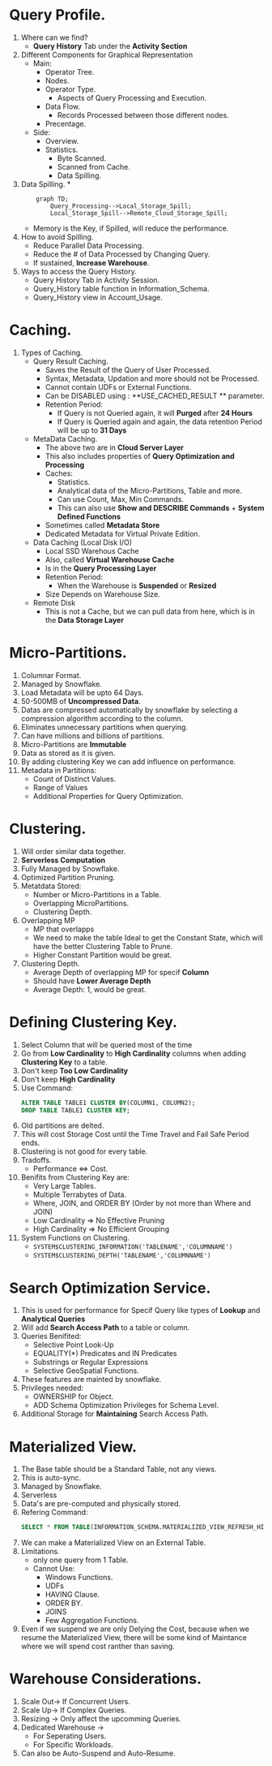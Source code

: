 # Query Profile. 
1. Where can we find? 
    * **Query History** Tab under the **Activity Section**
2. Different Components for Graphical Representation
    * Main: 
        * Operator Tree. 
        * Nodes. 
        * Operator Type. 
            * Aspects of Query Processing and Execution. 
        * Data Flow. 
            * Records Processed between those different nodes. 
        * Precentage. 
    * Side: 
        * Overview. 
        * Statistics. 
            * Byte Scanned.
            * Scanned from Cache. 
            * Data Spilling. 
3. Data Spilling. 
    * 
    ```mermaid
        graph TD;
            Query_Processing-->Local_Storage_Spill; 
            Local_Storage_Spill-->Remote_Cloud_Storage_Spill;
    ```
    * Memory is the Key, if Spilled, will reduce the performance. 
4. How to avoid Spilling. 
    * Reduce Parallel Data Processing. 
    * Reduce the # of Data Processed by Changing Query. 
    * If sustained, **Increase Warehouse**. 
5. Ways to access the Query History. 
    * Query History Tab in Activity Session. 
    * Query_History table function in Information_Schema. 
    * Query_History view in Account_Usage. 

# Caching. 
1. Types of Caching. 
    * Query Result Caching. 
        * Saves the Result of the Query of User Processed. 
        * Syntax, Metadata, Updation and more should not be Processed. 
        * Cannot contain UDFs or External Functions. 
        * Can be DISABLED using : **USE_CACHED_RESULT ** parameter.
        * Retention Period: 
            * If Query is not Queried again, it will **Purged** after **24 Hours**
            * If Query is Queried again and again, the data retention Period will be up to **31 Days**
    * MetaData Caching. 
        * The above two are in **Cloud Server Layer**
        * This also includes properties of **Query Optimization and Processing**
        * Caches: 
            * Statistics. 
            * Analytical data of the Micro-Partitions, Table and more. 
            * Can use Count, Max, Min Commands. 
            * This can also use **Show and DESCRIBE Commands** + **System Defined Functions**
        * Sometimes called **Metadata Store**
        * Dedicated Metadata for Virtual Private Edition.
    * Data Caching (Local Disk I/O)
        * Local SSD Warehous Cache
        * Also, called **Virtual Warehouse Cache**
        * Is in the **Query Processing Layer**
        * Retention Period: 
            * When the Warehouse is **Suspended** or **Resized**
        * Size Depends on Warehouse Size.
    - Remote Disk
        * This is not a Cache, but we can pull data from here, which is in the **Data Storage Layer**

# Micro-Partitions. 
1. Columnar Format. 
2. Managed by Snowflake. 
3. Load Metadata will be upto 64 Days. 
4. 50-500MB of **Uncompressed Data**. 
5. Datas are compressed automatically by snowflake by selecting a compression algorithm according to the column. 
6. Eliminates unnecessary partitions when querying. 
7. Can have millions and billions of partitions. 
8. Micro-Partitions are **Immutable** 
9. Data as stored as it is given. 
10. By adding clustering Key we can add influence on performance. 
11. Metadata in Partitions: 
    * Count of Distinct Values. 
    * Range of Values
    * Additional Properties for Query Optimization. 

# Clustering. 
1. Will order similar data together. 
2. **Serverless Computation** 
3. Fully Managed by Snowflake. 
4. Optimized Partition Pruning. 
5. Metatdata Stored: 
    * Number or Micro-Partitions in a Table. 
    * Overlapping MicroPartitions. 
    * Clustering Depth. 
6. Overlapping MP
    * MP that overlapps 
    * We need to make the table Ideal to get the Constant State, which will have the better Clustering Table to Prune.
    * Higher Constant Partition would be great.
7. Clustering Depth. 
    * Average Depth of overlapping MP for specif **Column**
    * Should have **Lower Average Depth**
    * Average Depth: 1, would be great. 

# Defining Clustering Key. 
1. Select Column that will be queried most of the time
2. Go from **Low Cardinality** to **High Cardinality** columns when adding **Clustering Key** to a table. 
3. Don't keep **Too Low Cardinality** 
4. Don't keep **High Cardinality**
5. Use Command: 
    ```sql
    ALTER TABLE TABLE1 CLUSTER BY(COLUMN1, COLUMN2);
    DROP TABLE TABLE1 CLUSTER KEY; 
    ```
6. Old partitions are delted. 
7. This will cost Storage Cost until the Time Travel and Fail Safe Period ends. 
8. Clustering is not good for every table. 
9. Tradoffs. 
    * Performance <=> Cost. 
10. Benifits from Clustering Key are: 
    * Very Large Tables. 
    * Multiple Terrabytes of Data. 
    * Where, JOIN, and ORDER BY (Order by not more than Where and JOIN)
    * Low Cardinality => No Effective Pruning
    * High Cardinality => No Efficient Grouping 
11. System Functions on Clustering. 
    * ```SYSTEM$CLUSTERING_INFORMATION('TABLENAME','COLUMNNAME')```
    * ```SYSTEM$CLUSTERING_DEPTH('TABLENAME','COLUMNNAME')```

# Search Optimization Service. 
1. This is used for performance for Specif Query like types of **Lookup** and **Analytical Queries**
2. Will add **Search Access Path** to a table or column. 
3. Queries Benifited: 
    * Selective Point Look-Up
    * EQUALITY(*) Predicates and IN Predicates
    * Substrings or Regular Expressions
    * Selective GeoSpatial Functions. 
4. These features are mainted by snowflake. 
5. Privileges needed: 
    * OWNERSHIP for Object. 
    * ADD Schema Optimization Privileges for Schema Level. 
6. Additional Storage for **Maintaining** Search Access Path. 

# Materialized View. 
1. The Base table should be a Standard Table, not any views. 
2. This is auto-sync. 
3. Managed by Snowflake. 
4. Serverless
5. Data's are pre-computed and physically stored. 
6. Refering Command: 
    ```sql
    SELECT * FROM TABLE(INFORMATION_SCHEMA.MATERIALIZED_VIEW_REFRESH_HISTORY());
    ```
7. We can make a Materialized View on an External Table.
8. Limitations. 
    * only one query from 1 Table. 
    * Cannot Use: 
        * Windows Functions. 
        * UDFs
        * HAVING Clause. 
        * ORDER BY. 
        * JOINS
        * Few Aggregation Functions. 
9. Even if we suspend we are only Delying the Cost, because when we resume the Materialized View, there will be some kind of Maintance where we will spend cost ranther than saving. 

# Warehouse Considerations. 
1. Scale Out-> If Concurrent Users. 
2. Scale Up-> If Complex Queries. 
3. Resizing -> Only affect the upcomming Queries. 
4. Dedicated Warehouse -> 
    * For Seperating Users.
    * For Specific Workloads. 
5. Can also be Auto-Suspend and Auto-Resume. 